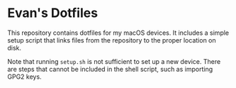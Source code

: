 # Evan's Dotfiles

This repository contains dotfiles for my macOS devices. It includes a simple setup script that links files from the repository to the proper location on disk.

Note that running `setup.sh` is not sufficient to set up a new device. There are steps that cannot be included in the shell script, such as importing GPG2 keys.
